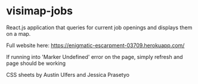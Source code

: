 # visimap-jobs
React.js application that queries for current job openings and displays them on a map.

Full website here: https://enigmatic-escarpment-03709.herokuapp.com/

If running into 'Marker Undefined' error on the page, simply refresh and page should be working

CSS sheets by Austin Ulfers and Jessica Prasetyo

